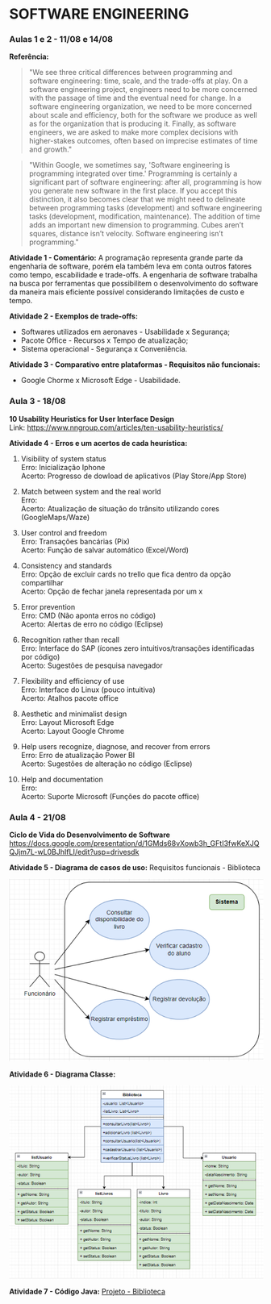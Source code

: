 # SOFTWARE ENGINEERING 

<h3>Aulas 1 e 2 - 11/08 e 14/08</h3>

**Referência:** <br>
>"We see three critical differences between programming and software engineering: time, scale, and the trade-offs at play. On a software engineering project, engineers need to be more concerned with the passage of time and the eventual need for change. In a software engineering organization, we need to be more concerned about scale and efficiency, both for the software we produce as well as for the organization that is producing it. Finally, as software engineers, we are asked to make more complex decisions with higher-stakes outcomes, often based on imprecise estimates of time and growth."

>"Within Google, we sometimes say, 'Software engineering is programming integrated over time.' Programming is certainly a significant part of software engineering: after all, programming is how you generate new software in the first place. If you accept this distinction, it also becomes clear that we might need to delineate between programming tasks (development) and software engineering tasks (development, modification, maintenance). The addition of time adds an important new dimension to programming. Cubes aren’t squares, distance isn’t velocity. Software engineering isn’t programming."


**Atividade 1 - Comentário:** A programação representa grande parte da engenharia de software, porém ela também leva em conta outros fatores como tempo, escabilidade e trade-offs. A engenharia de software trabalha na busca por ferramentas que possibilitem o desenvolvimento do software da maneira mais eficiente possível considerando limitações de custo e tempo.  

**Atividade 2 - Exemplos de trade-offs:**
  * Softwares utilizados em aeronaves - Usabilidade x Segurança;
  * Pacote Office - Recursos x Tempo de atualização;
  * Sistema operacional - Segurança x Conveniência.

**Atividade 3 - Comparativo entre plataformas - Requisitos não funcionais:**
  * Google Chorme x Microsoft Edge -  Usabilidade.
  
<h3>Aula 3 - 18/08</h3>

**10 Usability Heuristics for User Interface Design** <br>
Link: https://www.nngroup.com/articles/ten-usability-heuristics/

**Atividade 4 - Erros e um acertos de cada heurística:**

1. Visibility of system status<br>
Erro: Inicialização Iphone<br>
Acerto: Progresso de dowload de aplicativos (Play Store/App Store)<br>

2. Match between system and the real world<br>
Erro: <br>
Acerto: Atualização de situação do trânsito utilizando cores (GoogleMaps/Waze)<br>

3. User control and freedom<br>
Erro: Transações bancárias (Pix)<br>
Acerto: Função de salvar automático (Excel/Word)<br> 

4. Consistency and standards<br>
Erro: Opção de excluir cards no trello que fica dentro da opção compartilhar<br>
Acerto: Opção de fechar janela representada por um x<br>

5. Error prevention<br>
Erro: CMD (Não aponta erros no código)<br>
Acerto: Alertas de erro no código (Eclipse)<br>

6. Recognition rather than recall<br>
Erro: Interface do SAP (ícones zero intuitivos/transações identificadas por código)<br>
Acerto: Sugestões de pesquisa navegador<br>

7. Flexibility and efficiency of use<br>
Erro: Interface do Linux (pouco intuitiva)<br>
Acerto: Atalhos pacote office <br>

8. Aesthetic and minimalist design<br>
Erro: Layout Microsoft Edge<br>
Acerto: Layout Google Chrome<br>

9. Help users recognize, diagnose, and recover from errors<br>
Erro: Erro de atualização Power BI<br>
Acerto: Sugestões de alteração no código (Eclipse)<br>

10. Help and documentation<br>
Erro: <br>
Acerto: Suporte Microsoft (Funções do pacote office)<br>

<h3>Aula 4 - 21/08</h3>

**Ciclo de Vida do Desenvolvimento de Software**
https://docs.google.com/presentation/d/1GMds68vXowb3h_GFtI3fwKeXJQQJjm7L-wL0BJhIfLI/edit?usp=drivesdk

**Atividade 5 - Diagrama de casos de uso:**
Requisitos funcionais - Biblioteca

<img src=https://github.com/BeatrizPlacido/Bertoti/blob/41adb4cee854d53337855aef85a2d74e8a4ef3b4/Engenharia%20SW/Diagrama%20de%20caso%20de%20uso%20-%20Biblioteca.PNG> <br>

**Atividade 6 - Diagrama Classe:**

<img src=https://github.com/BeatrizPlacido/Bertoti/blob/main/Engenharia%20SW/Diagrama%20de%20Classe%20atualizado.PNG>

**Atividade 7 - Código Java:**
[Projeto - Biblioteca](https://github.com/BeatrizPlacido/Bertoti/tree/main/Engenharia%20SW/Biblioteca)

